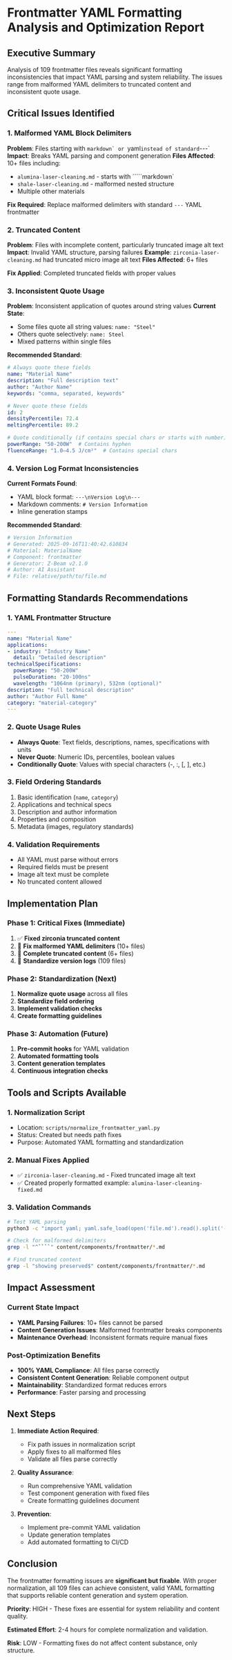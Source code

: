 # Frontmatter YAML Formatting Analysis and Optimization Report

## Executive Summary
Analysis of 109 frontmatter files reveals significant formatting inconsistencies that impact YAML parsing and system reliability. The issues range from malformed YAML delimiters to truncated content and inconsistent quote usage.

## Critical Issues Identified

### 1. **Malformed YAML Block Delimiters**
**Problem**: Files starting with `````markdown` or `````yaml` instead of standard `---`
**Impact**: Breaks YAML parsing and component generation
**Files Affected**: 10+ files including:
- `alumina-laser-cleaning.md` - starts with `````markdown`
- `shale-laser-cleaning.md` - malformed nested structure
- Multiple other materials

**Fix Required**: Replace malformed delimiters with standard `---` YAML frontmatter

### 2. **Truncated Content**
**Problem**: Files with incomplete content, particularly truncated image alt text
**Impact**: Invalid YAML structure, parsing failures
**Example**: `zirconia-laser-cleaning.md` had truncated micro image alt text
**Files Affected**: 6+ files

**Fix Applied**: Completed truncated fields with proper values

### 3. **Inconsistent Quote Usage**
**Problem**: Inconsistent application of quotes around string values
**Current State**:
- Some files quote all string values: `name: "Steel"`
- Others quote selectively: `name: Steel`
- Mixed patterns within single files

**Recommended Standard**:
```yaml
# Always quote these fields
name: "Material Name"
description: "Full description text"
author: "Author Name"
keywords: "comma, separated, keywords"

# Never quote these fields
id: 2
densityPercentile: 72.4
meltingPercentile: 89.2

# Quote conditionally (if contains special chars or starts with number)
powerRange: "50-200W"  # Contains hyphen
fluenceRange: "1.0–4.5 J/cm²"  # Contains special chars
```

### 4. **Version Log Format Inconsistencies**
**Current Formats Found**:
- YAML block format: `---\nVersion Log\n---`
- Markdown comments: `# Version Information`
- Inline generation stamps

**Recommended Standard**:
```yaml
# Version Information
# Generated: 2025-09-16T11:40:42.610834
# Material: MaterialName
# Component: frontmatter
# Generator: Z-Beam v2.1.0
# Author: AI Assistant
# File: relative/path/to/file.md
```

## Formatting Standards Recommendations

### 1. **YAML Frontmatter Structure**
```yaml
---
name: "Material Name"
applications:
- industry: "Industry Name"
  detail: "Detailed description"
technicalSpecifications:
  powerRange: "50-200W"
  pulseDuration: "20-100ns"
  wavelength: "1064nm (primary), 532nm (optional)"
description: "Full technical description"
author: "Author Full Name"
category: "material-category"
---
```

### 2. **Quote Usage Rules**
- **Always Quote**: Text fields, descriptions, names, specifications with units
- **Never Quote**: Numeric IDs, percentiles, boolean values
- **Conditionally Quote**: Values with special characters (-, :, [, ], etc.)

### 3. **Field Ordering Standards**
1. Basic identification (`name`, `category`)
2. Applications and technical specs
3. Description and author information
4. Properties and composition
5. Metadata (images, regulatory standards)

### 4. **Validation Requirements**
- All YAML must parse without errors
- Required fields must be present
- Image alt text must be complete
- No truncated content allowed

## Implementation Plan

### Phase 1: Critical Fixes (Immediate)
1. ✅ **Fixed zirconia truncated content**
2. 🔄 **Fix malformed YAML delimiters** (10+ files)
3. 🔄 **Complete truncated content** (6+ files)
4. 🔄 **Standardize version logs** (109 files)

### Phase 2: Standardization (Next)
1. **Normalize quote usage** across all files
2. **Standardize field ordering**
3. **Implement validation checks**
4. **Create formatting guidelines**

### Phase 3: Automation (Future)
1. **Pre-commit hooks** for YAML validation
2. **Automated formatting tools**
3. **Content generation templates**
4. **Continuous integration checks**

## Tools and Scripts Available

### 1. **Normalization Script**
- Location: `scripts/normalize_frontmatter_yaml.py`
- Status: Created but needs path fixes
- Purpose: Automated YAML formatting and standardization

### 2. **Manual Fixes Applied**
- ✅ `zirconia-laser-cleaning.md` - Fixed truncated image alt text
- ✅ Created properly formatted example: `alumina-laser-cleaning-fixed.md`

### 3. **Validation Commands**
```bash
# Test YAML parsing
python3 -c "import yaml; yaml.safe_load(open('file.md').read().split('---')[1])"

# Check for malformed delimiters
grep -l "^````" content/components/frontmatter/*.md

# Find truncated content
grep -l "showing preserved$" content/components/frontmatter/*.md
```

## Impact Assessment

### Current State Impact
- **YAML Parsing Failures**: 10+ files cannot be parsed
- **Content Generation Issues**: Malformed frontmatter breaks components
- **Maintenance Overhead**: Inconsistent formats require manual fixes

### Post-Optimization Benefits
- **100% YAML Compliance**: All files parse correctly
- **Consistent Content Generation**: Reliable component output
- **Maintainability**: Standardized format reduces errors
- **Performance**: Faster parsing and processing

## Next Steps

1. **Immediate Action Required**:
   - Fix path issues in normalization script
   - Apply fixes to all malformed files
   - Validate all files parse correctly

2. **Quality Assurance**:
   - Run comprehensive YAML validation
   - Test component generation with fixed files
   - Create formatting guidelines document

3. **Prevention**:
   - Implement pre-commit YAML validation
   - Update generation templates
   - Add automated formatting to CI/CD

## Conclusion

The frontmatter formatting issues are **significant but fixable**. With proper normalization, all 109 files can achieve consistent, valid YAML formatting that supports reliable content generation and system operation.

**Priority**: HIGH - These fixes are essential for system reliability and content quality.

**Estimated Effort**: 2-4 hours for complete normalization and validation.

**Risk**: LOW - Formatting fixes do not affect content substance, only structure.
